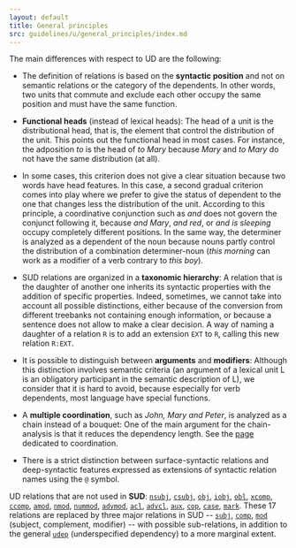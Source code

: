 ```yaml
---
layout: default
title: General principles
src: guidelines/u/general_principles/index.md
---
```


The main differences with respect to UD are the following:

 * The definition of relations is based on the **syntactic position** and not on semantic relations or the category of the dependents. In other words, two units that commute and exclude each other occupy the same position and must have the same function.

 * **Functional heads** (instead of lexical heads): The head of a unit is the distributional head, that is, the element that control the distribution of the unit. This points out the functional head in most cases. For instance, the adposition *to* is the head of *to Mary* because *Mary* and *to Mary* do not have the same distribution (at all).

 * In some cases, this criterion does not give a clear situation because two words have head features. In this case, a second gradual criterion comes into play where we prefer to give the status of dependent to the one that changes less the distribution of the unit. According to this principle, a coordinative conjunction such as *and* does not govern the conjunct following it, because *and Mary*, *and red*, or *and is sleeping* occupy completely different positions. In the same way, the determiner is analyzed as a dependent of the noun because nouns partly control the distribution of a combination determiner-noun (*this morning* can work as a modifier of a verb contrary to *this boy*).

 * SUD relations are organized in a **taxonomic hierarchy**: A relation that is the daughter of another one inherits its syntactic properties with the addition of specific properties. Indeed, sometimes, we cannot take into account all possible distinctions, either because of the conversion from different treebanks not containing enough information, or because a sentence does not allow to make a clear decision.
A way of naming a daughter of a relation `R` is to add an extension `EXT` to `R`, calling this new relation `R:EXT`.

 * It is possible to distinguish between **arguments** and **modifiers**: Although this distinction involves semantic criteria (an argument of a lexical unit L is an obligatory participant in the semantic description of L), we consider that it is hard to avoid, because especially for verb dependents, most language have special functions.

 * A **multiple coordination**, such as *John, Mary and Peter*, is analyzed as a chain instead of a bouquet: One of the main argument for the chain-analysis is that it reduces the dependency length. See the [page](../particular_phenomena/coord) dedicated to coordination.

 * There is a strict distinction between surface-syntactic relations and deep-syntactic features expressed as extensions of syntactic relation names using the `@` symbol.

UD relations that are not used in **SUD**:
[`nsubj`](https://universaldependencies.org/u/dep/nsubj.html),
[`csubj`](https://universaldependencies.org/u/dep/csubj.html),
[`obj`](https://universaldependencies.org/u/dep/obj.html),
[`iobj`](https://universaldependencies.org/u/dep/iobj.html),
[`obl`](https://universaldependencies.org/u/dep/obl.html),
[`xcomp`](https://universaldependencies.org/u/dep/xcomp.html),
[`ccomp`](https://universaldependencies.org/u/dep/ccomp.html),
[`amod`](https://universaldependencies.org/u/dep/amod.html),
[`nmod`](https://universaldependencies.org/u/dep/nmod.html),
[`nummod`](https://universaldependencies.org/u/dep/nummod.html),
[`advmod`](https://universaldependencies.org/u/dep/advmod.html),
[`acl`](https://universaldependencies.org/u/dep/acl.html),
[`advcl`](https://universaldependencies.org/u/dep/advcl.html),
[`aux`](https://universaldependencies.org/u/dep/aux.html),
[`cop`](https://universaldependencies.org/u/dep/cop.html),
[`case`](https://universaldependencies.org/u/dep/case.html),
[`mark`](https://universaldependencies.org/u/dep/mark.html).
These 17 relations are replaced by three major relations in SUD --
[`subj`](../relations/subj),
[`comp`](../relations/comp),
[`mod`](../relations/mod)
(subject, complement, modifier) -- with possible sub-relations, in addition to the general [`udep`](../relations/udep) (underspecified dependency) to a more marginal extent.
